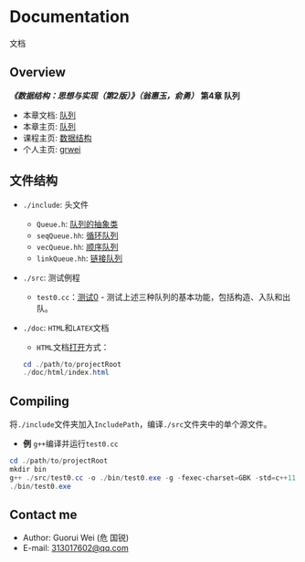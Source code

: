 # Documentation

文档

## Overview

_**《数据结构：思想与实现（第2版）》（翁惠玉，俞勇）**_ **第4章 队列**

- 本章文档: [队列](https://grwei.github.io/data-structure-homework/DS_Ch4/doc/html/index.html)
- 本章主页: [队列](https://grwei.github.io/data-structure-homework/DS_Ch4/)
- 课程主页: [数据结构](https://grwei.github.io/data-structure-homework/)
- 个人主页: [grwei](https://grwei.github.io/)

## 文件结构

- `./include`: 头文件
  - `Queue.h`: [队列的抽象类](./include/Queue.h)
  - `seqQueue.hh`: [循环队列](./include/seqQueue.hh)
  - `vecQueue.hh`: [顺序队列](./include/vecQueue.hh)
  - `linkQueue.hh`: [链接队列](./include/linkQueue.hh)
- `./src`: 测试例程
  - `test0.cc`：[测试0](./src/test0.cc) - 测试上述三种队列的基本功能，包括构造、入队和出队。
- `./doc`: `HTML`和`LATEX`文档
  - `HTML`文档[打开](./doc/html/index.html)方式：
  
  ```powershell
  cd ./path/to/projectRoot
  ./doc/html/index.html
  ```

## Compiling

将`./include`文件夹加入`IncludePath`，编译`./src`文件夹中的单个源文件。

- **例** `g++`编译并运行`test0.cc`

```powershell
cd ./path/to/projectRoot
mkdir bin
g++ ./src/test0.cc -o ./bin/test0.exe -g -fexec-charset=GBK -std=c++11 -I ./include
./bin/test0.exe
```

## Contact me

- Author: Guorui Wei (危 国锐)
- E-mail: 313017602@qq.com
